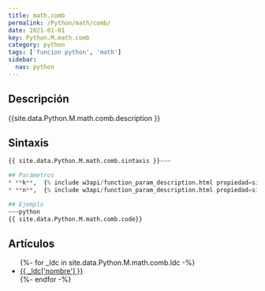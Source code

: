 ```yaml
---
title: math.comb
permalink: /Python/math/comb/
date: 2021-01-01
key: Python.M.math.comb
category: python
tags: ['funcion python', 'math']
sidebar: 
  nav: python
---
```


## Descripción
{{site.data.Python.M.math.comb.description }}

## Sintaxis
~~~python
{{ site.data.Python.M.math.comb.sintaxis }}~~~

## Parámetros
* **k**,  {% include w3api/function_param_description.html propiedad=site.data.Python.M.math.comb valor="k" %}
* **n**,  {% include w3api/function_param_description.html propiedad=site.data.Python.M.math.comb valor="n" %}

## Ejemplo
~~~python
{{ site.data.Python.M.math.comb.code}}
~~~

## Artículos
<ul>
{%- for _ldc in site.data.Python.M.math.comb.ldc -%}
   <li>
       <a href="{{_ldc['url'] }}">{{ _ldc['nombre'] }}</a>
   </li>
{%- endfor -%}
</ul>
